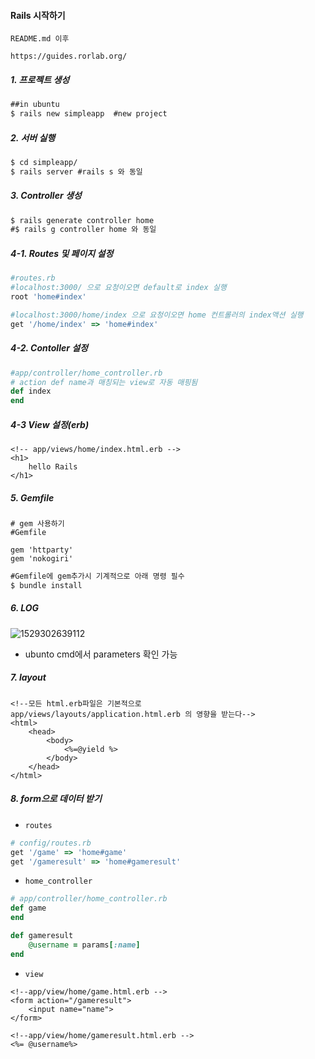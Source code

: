#### Rails 시작하기

`README.md 이후`

`https://guides.rorlab.org/`



##### 1. 프로젝트 생성

```cmd
##in ubuntu
$ rails new simpleapp  #new project
```

##### 2. 서버 실행

```cmd
$ cd simpleapp/
$ rails server #rails s 와 동일
```

##### 3. Controller 생성

```cmd
$ rails generate controller home
#$ rails g controller home 와 동일
```

##### 4-1. Routes 및 페이지 설정

```ruby
#routes.rb
#localhost:3000/ 으로 요청이오면 default로 index 실행
root 'home#index'

#localhost:3000/home/index 으로 요청이오면 home 컨트롤러의 index액션 실행
get '/home/index' => 'home#index'
```

##### 4-2. Contoller 설정

```ruby
#app/controller/home_controller.rb
# action def name과 매칭되는 view로 자동 매핑됨
def index
end
```

##### 4-3 View 설정(erb)

```erb
<!-- app/views/home/index.html.erb -->
<h1>
    hello Rails
</h1>
```

 

##### 5. Gemfile

```
# gem 사용하기 
#Gemfile

gem 'httparty'
gem 'nokogiri'
```

```cmd
#Gemfile에 gem추가시 기계적으로 아래 명령 필수
$ bundle install
```

##### 6. LOG

![1529302639112](C:\Users\wlwl0\AppData\Local\Temp\1529302639112.png)

- ubunto cmd에서 parameters 확인 가능

##### 7. layout

```erb
<!--모든 html.erb파일은 기본적으로 
app/views/layouts/application.html.erb 의 영향을 받는다-->
<html>
    <head>
        <body>
            <%=@yield %>
        </body>
    </head>
</html>
```

##### 8. form으로 데이터 받기

- `routes`

```ruby
# config/routes.rb
get '/game' => 'home#game'
get '/gameresult' => 'home#gameresult'
```

- `home_controller`

```ruby
# app/controller/home_controller.rb
def game
end

def gameresult
    @username = params[:name]
end
```

- `view`

```erb
<!--app/view/home/game.html.erb -->
<form action="/gameresult">
    <input name="name">
</form>
```

```erb
<!--app/view/home/gameresult.html.erb -->
<%= @username%>
```



